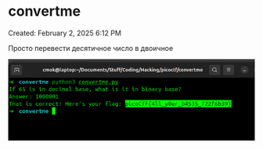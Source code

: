 # convertme

Created: February 2, 2025 6:12 PM

Просто перевести десятичное число в двоичное

![image.png](convertme%2018e021737a8980c1bab1ccdcbae4078b/image.png)